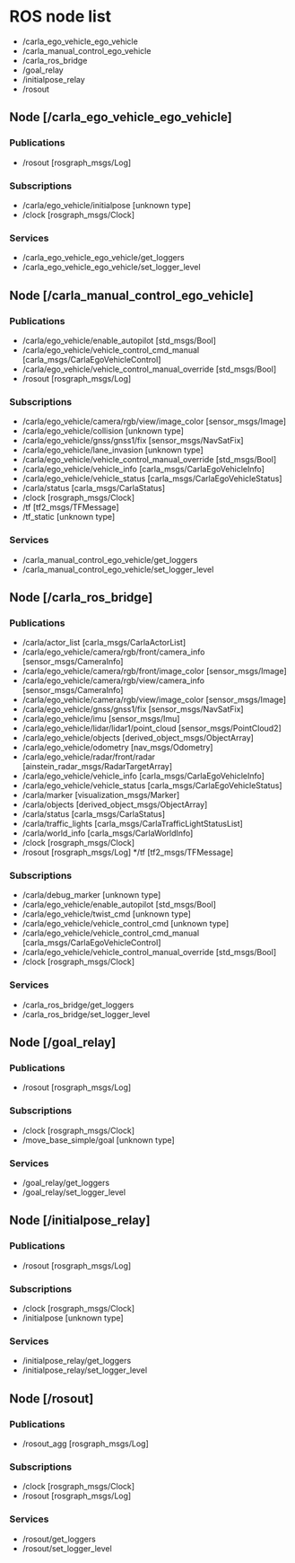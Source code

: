 # ROS node list

* /carla_ego_vehicle_ego_vehicle
* /carla_manual_control_ego_vehicle
* /carla_ros_bridge
* /goal_relay
* /initialpose_relay
* /rosout

## Node [/carla_ego_vehicle_ego_vehicle]

### Publications
* /rosout [rosgraph_msgs/Log]

### Subscriptions
* /carla/ego_vehicle/initialpose [unknown type]
* /clock [rosgraph_msgs/Clock]

### Services
* /carla_ego_vehicle_ego_vehicle/get_loggers
* /carla_ego_vehicle_ego_vehicle/set_logger_level

## Node [/carla_manual_control_ego_vehicle]
### Publications
* /carla/ego_vehicle/enable_autopilot [std_msgs/Bool]
* /carla/ego_vehicle/vehicle_control_cmd_manual [carla_msgs/CarlaEgoVehicleControl]
* /carla/ego_vehicle/vehicle_control_manual_override [std_msgs/Bool]
* /rosout [rosgraph_msgs/Log]

### Subscriptions
* /carla/ego_vehicle/camera/rgb/view/image_color [sensor_msgs/Image]
* /carla/ego_vehicle/collision [unknown type]
* /carla/ego_vehicle/gnss/gnss1/fix [sensor_msgs/NavSatFix]
* /carla/ego_vehicle/lane_invasion [unknown type]
* /carla/ego_vehicle/vehicle_control_manual_override [std_msgs/Bool]
* /carla/ego_vehicle/vehicle_info [carla_msgs/CarlaEgoVehicleInfo]
* /carla/ego_vehicle/vehicle_status [carla_msgs/CarlaEgoVehicleStatus]
* /carla/status [carla_msgs/CarlaStatus]
* /clock [rosgraph_msgs/Clock]
* /tf [tf2_msgs/TFMessage]
* /tf_static [unknown type]

### Services
* /carla_manual_control_ego_vehicle/get_loggers
* /carla_manual_control_ego_vehicle/set_logger_level

## Node [/carla_ros_bridge]
### Publications
* /carla/actor_list [carla_msgs/CarlaActorList]
* /carla/ego_vehicle/camera/rgb/front/camera_info [sensor_msgs/CameraInfo]
* /carla/ego_vehicle/camera/rgb/front/image_color [sensor_msgs/Image]
* /carla/ego_vehicle/camera/rgb/view/camera_info [sensor_msgs/CameraInfo]
* /carla/ego_vehicle/camera/rgb/view/image_color [sensor_msgs/Image]
* /carla/ego_vehicle/gnss/gnss1/fix [sensor_msgs/NavSatFix]
* /carla/ego_vehicle/imu [sensor_msgs/Imu]
* /carla/ego_vehicle/lidar/lidar1/point_cloud [sensor_msgs/PointCloud2]
* /carla/ego_vehicle/objects [derived_object_msgs/ObjectArray]
* /carla/ego_vehicle/odometry [nav_msgs/Odometry]
* /carla/ego_vehicle/radar/front/radar [ainstein_radar_msgs/RadarTargetArray]
* /carla/ego_vehicle/vehicle_info [carla_msgs/CarlaEgoVehicleInfo]
* /carla/ego_vehicle/vehicle_status [carla_msgs/CarlaEgoVehicleStatus]
* /carla/marker [visualization_msgs/Marker]
* /carla/objects [derived_object_msgs/ObjectArray]
* /carla/status [carla_msgs/CarlaStatus]
* /carla/traffic_lights [carla_msgs/CarlaTrafficLightStatusList]
* /carla/world_info [carla_msgs/CarlaWorldInfo]
* /clock [rosgraph_msgs/Clock]
* /rosout [rosgraph_msgs/Log]
 */tf [tf2_msgs/TFMessage]

### Subscriptions
* /carla/debug_marker [unknown type]
* /carla/ego_vehicle/enable_autopilot [std_msgs/Bool]
* /carla/ego_vehicle/twist_cmd [unknown type]
* /carla/ego_vehicle/vehicle_control_cmd [unknown type]
* /carla/ego_vehicle/vehicle_control_cmd_manual [carla_msgs/CarlaEgoVehicleControl]
* /carla/ego_vehicle/vehicle_control_manual_override [std_msgs/Bool]
* /clock [rosgraph_msgs/Clock]

### Services
* /carla_ros_bridge/get_loggers
* /carla_ros_bridge/set_logger_level

## Node [/goal_relay]
### Publications
* /rosout [rosgraph_msgs/Log]

### Subscriptions
* /clock [rosgraph_msgs/Clock]
* /move_base_simple/goal [unknown type]

### Services
* /goal_relay/get_loggers
* /goal_relay/set_logger_level

## Node [/initialpose_relay]
### Publications
* /rosout [rosgraph_msgs/Log]

### Subscriptions
* /clock [rosgraph_msgs/Clock]
* /initialpose [unknown type]

### Services
* /initialpose_relay/get_loggers
* /initialpose_relay/set_logger_level

## Node [/rosout]
### Publications
* /rosout_agg [rosgraph_msgs/Log]

### Subscriptions
* /clock [rosgraph_msgs/Clock]
* /rosout [rosgraph_msgs/Log]

### Services
* /rosout/get_loggers
* /rosout/set_logger_level